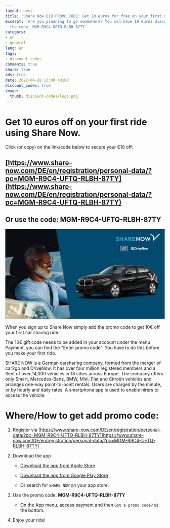 ```yaml
---
layout: post
title: 'Share Now €10 PROMO CODE: Get 10 euros for free on your first ride with Share Now'
excerpt: 'Are you planning to go somewhere? You can have 10 euros discount on your first ride with Share now. Just use
  the code: MGM-R9C4-UFTQ-RLBH-87TY'
category:
- en
- general
lang: en
tags:
- discount codes
comments: true
share: true
ads: true
date: 2022-04-28 13:00 +0100
discount_codes: true
image:
  thumb: discount-codes/logo.png
---
```

# Get 10 euros off on your first ride using Share Now.

Click (or copy) on the link/code below to secure your €10 off:

## [https://www.share-now.com/DE/en/registration/personal-data/?pc=MGM-R9C4-UFTQ-RLBH-87TY](https://www.share-now.com/DE/en/registration/personal-data/?pc=MGM-R9C4-UFTQ-RLBH-87TY)

## Or use the code: MGM-R9C4-UFTQ-RLBH-87TY

[![Share Now](/images/2022/share-now-code.jpg)](https://www.share-now.com/DE/en/registration/personal-data/?pc=MGM-R9C4-UFTQ-RLBH-87TY)

When you sign up to Share Now simply add the promo code to get 10€ off your first car sharing ride.

The 10€ gift code needs to be added in your account under the menu Payment, you can find the "Enter promo code". You have to do this before you make your first ride.

SHARE NOW is a German carsharing company, formed from the merger of car2go and DriveNow. It has over four million registered members and a fleet of over 14,000 vehicles in 18 cities across Europe. The company offers only Smart, Mercedes-Benz, BMW, Mini, Fiat and Citroën vehicles and arranges one-way point-to-point rentals. Users are charged by the minute, or by hourly and daily rates. A smartphone app is used to enable hirers to access the vehicle.

# Where/How to get add promo code:

1. Register via [https://www.share-now.com/DE/en/registration/personal-data/?pc=MGM-R9C4-UFTQ-RLBH-87TY](https://www.share-now.com/DE/en/registration/personal-data/?pc=MGM-R9C4-UFTQ-RLBH-87TY)

2. Download the app

    * [Download the app from Apple Store](https://apps.apple.com/de/app/share-now-car2go-drivenow/id514921710)

    * [Download the app from Google Play Store](https://play.google.com/store/apps/details?id=com.car2go&hl=en&gl=US)

    * Or search for `SHARE NOW` on your app store.

2. Use the promo code: **MGM-R9C4-UFTQ-RLBH-87TY**

    * On the App menu, access payment and then `Got a promo code?` at the bottom.

3. Enjoy your ride!
